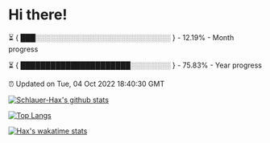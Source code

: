 # Hi there!

⏳ { ███░░░░░░░░░░░░░░░░░░░░░░░░░░░ } - 12.19% - Month progress

⏳ { ██████████████████████░░░░░░░░ } - 75.83% - Year progress

⏰ Updated on Tue, 04 Oct 2022 18:40:30 GMT


[![Schlauer-Hax's github stats](https://github-readme-stats.vercel.app/api?username=Schlauer-Hax&show_icons=true&theme=dark&count_private=true)](https://github.com/Schlauer-Hax)


[![Top Langs](https://github-readme-stats.vercel.app/api/top-langs/?username=Schlauer-Hax&layout=compact&theme=dark)](https://github.com/Schlauer-Hax?tab=repositories)


[![Hax's wakatime stats](https://github-readme-stats.vercel.app/api/wakatime?username=Hax&theme=dark)](https://wakatime.com/@Hax)

